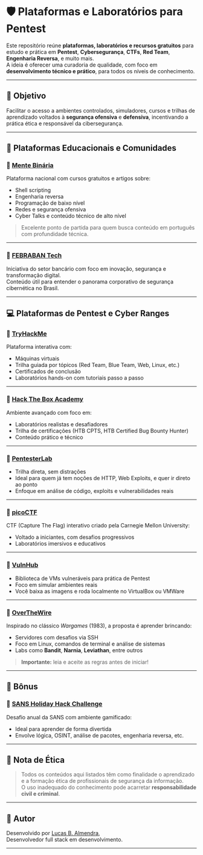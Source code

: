 # 🛡️ Plataformas e Laboratórios para Pentest

Este repositório reúne **plataformas, laboratórios e recursos gratuitos** para estudo e prática em **Pentest**, **Cybersegurança**, **CTFs**, **Red Team**, **Engenharia Reversa**, e muito mais.  
A ideia é oferecer uma curadoria de qualidade, com foco em **desenvolvimento técnico e prático**, para todos os níveis de conhecimento.

---

## 🎯 Objetivo

Facilitar o acesso a ambientes controlados, simuladores, cursos e trilhas de aprendizado voltados à **segurança ofensiva** e **defensiva**, incentivando a prática ética e responsável da cibersegurança.

---

## 🧠 Plataformas Educacionais e Comunidades

### 🔹 [Mente Binária](https://www.mentebinaria.com.br/)
Plataforma nacional com cursos gratuitos e artigos sobre:
- Shell scripting
- Engenharia reversa
- Programação de baixo nível
- Redes e segurança ofensiva
- Cyber Talks e conteúdo técnico de alto nível

> Excelente ponto de partida para quem busca conteúdo em português com profundidade técnica.

---

### 🔹 [FEBRABAN Tech](https://portal.febraban.org.br/noticia/4305/pt-br/)
Iniciativa do setor bancário com foco em inovação, segurança e transformação digital.  
Conteúdo útil para entender o panorama corporativo de segurança cibernética no Brasil.

---

## 💻 Plataformas de Pentest e Cyber Ranges

### 🔸 [TryHackMe](https://tryhackme.com)
Plataforma interativa com:
- Máquinas virtuais
- Trilha guiada por tópicos (Red Team, Blue Team, Web, Linux, etc.)
- Certificados de conclusão
- Laboratórios hands-on com tutoriais passo a passo

---

### 🔸 [Hack The Box Academy](https://academy.hackthebox.com)
Ambiente avançado com foco em:
- Laboratórios realistas e desafiadores
- Trilha de certificações (HTB CPTS, HTB Certified Bug Bounty Hunter)
- Conteúdo prático e técnico

---

### 🔸 [PentesterLab](https://pentesterlab.com)
- Trilha direta, sem distrações
- Ideal para quem já tem noções de HTTP, Web Exploits, e quer ir direto ao ponto
- Enfoque em análise de código, exploits e vulnerabilidades reais

---

### 🔸 [picoCTF](https://picoctf.org/)
CTF (Capture The Flag) interativo criado pela Carnegie Mellon University:
- Voltado a iniciantes, com desafios progressivos
- Laboratórios imersivos e educativos

---

### 🔸 [VulnHub](https://www.vulnhub.com/)
- Biblioteca de VMs vulneráveis para prática de Pentest
- Foco em simular ambientes reais
- Você baixa as imagens e roda localmente no VirtualBox ou VMWare

---

### 🔸 [OverTheWire](https://overthewire.org/)
Inspirado no clássico *Wargames* (1983), a proposta é aprender brincando:
- Servidores com desafios via SSH
- Foco em Linux, comandos de terminal e análise de sistemas
- Labs como **Bandit**, **Narnia**, **Leviathan**, entre outros

> **Importante:** leia e aceite as regras antes de iniciar!

---

## 🎄 Bônus

### 🎁 [SANS Holiday Hack Challenge](https://www.sans.org/cyber-ranges/holiday-hack-challenge/)
Desafio anual da SANS com ambiente gamificado:
- Ideal para aprender de forma divertida
- Envolve lógica, OSINT, análise de pacotes, engenharia reversa, etc.

---

## 📌 Nota de Ética

> Todos os conteúdos aqui listados têm como finalidade o aprendizado e a formação ética de profissionais de segurança da informação.  
> O uso inadequado do conhecimento pode acarretar **responsabilidade civil e criminal**.

---

## 🧾 Autor

Desenvolvido por [Lucas B. Almendra](https://github.com/lucasbemlucas),  
Desenvolvedor full stack em desenvolvimento.

---

